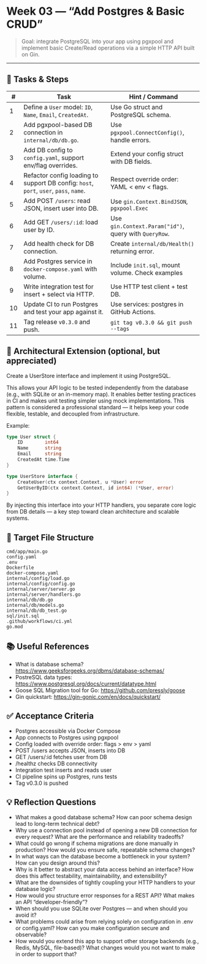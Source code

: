 # Week 03 — “Add Postgres & Basic CRUD”

> Goal: integrate PostgreSQL into your app using pgxpool and implement basic Create/Read operations via a simple HTTP API built on Gin.

---

## 📝 Tasks & Steps
| # | Task | Hint / Command |
|---|------|----------------|
| 1	| Define a `User` model: `ID`, `Name`, `Email`, `CreatedAt`. |	Use Go struct and PostgreSQL schema. |
| 2	| Add pgxpool-based DB connection in `internal/db/db.go`. |	Use `pgxpool.ConnectConfig()`, handle errors. |
| 3	| Add DB config to `config.yaml`, support env/flag overrides.	| Extend your config struct with DB fields. |
| 4	| Refactor config loading to support DB config: `host`, `port`, `user`, `pass`, `name`. |	Respect override order: YAML < env < flags. |
| 5	| Add POST `/users`: read JSON, insert user into DB. |	Use `gin.Context.BindJSON`, `pgxpool.Exec` |
| 6 |	Add GET `/users/:id`: load user by ID.	| Use `gin.Context.Param("id")`, query with `QueryRow`. |
| 7 |	Add health check for DB connection. |	Create `internal/db/Health()` returning error. |
| 8 |	Add Postgres service in `docker-compose.yaml` with volume.	| Include `init.sql`, mount volume. Check examples |
| 9 |	Write integration test for insert + select via HTTP. |	Use HTTP test client + test DB. |
| 10 | Update CI to run Postgres and test your app against it. |	Use services: postgres in GitHub Actions. |
| 11 | Tag release `v0.3.0` and push.	| `git tag v0.3.0 && git push --tags` |

## 🔄 Architectural Extension (optional, but appreciated)

Create a UserStore interface and implement it using PostgreSQL.

This allows your API logic to be tested independently from the database (e.g., with SQLite or an in-memory map).
It enables better testing practices in CI and makes unit testing simpler using mock implementations.
This pattern is considered a professional standard — it helps keep your code flexible, testable, and decoupled from infrastructure.

Example:

```go
type User struct {
    ID        int64
    Name      string
    Email     string
    CreatedAt time.Time
}

type UserStore interface {
    CreateUser(ctx context.Context, u *User) error
    GetUserByID(ctx context.Context, id int64) (*User, error)
}
```

By injecting this interface into your HTTP handlers, you separate core logic from DB details — a key step toward clean architecture and scalable systems.

## 📁 Target File Structure

```
cmd/app/main.go
config.yaml
.env
Dockerfile
docker-compose.yaml
internal/config/load.go
internal/config/config.go
internal/server/server.go
internal/server/handlers.go
internal/db/db.go
internal/db/models.go
internal/db/db_test.go
sql/init.sql
.github/workflows/ci.yml
go.mod
```

## 📚 Useful References

- What is database schema? https://www.geeksforgeeks.org/dbms/database-schemas/
- PostreSQL data types: https://www.postgresql.org/docs/current/datatype.html
- Goose SQL Migration tool for Go: https://github.com/pressly/goose
- Gin quickstart: https://gin-gonic.com/en/docs/quickstart/

## ✅ Acceptance Criteria

- Postgres accessible via Docker Compose
- App connects to Postgres using pgxpool
- Config loaded with override order: flags > env > yaml
- POST /users accepts JSON, inserts into DB
- GET /users/:id fetches user from DB
- /healthz checks DB connectivity
- Integration test inserts and reads user
- CI pipeline spins up Postgres, runs tests
- Tag v0.3.0 is pushed

## 💡 Reflection Questions

- What makes a good database schema? How can poor schema design lead to long-term technical debt?
- Why use a connection pool instead of opening a new DB connection for every request? What are the performance and reliability tradeoffs?
- What could go wrong if schema migrations are done manually in production? How would you ensure safe, repeatable schema changes?
- In what ways can the database become a bottleneck in your system? How can you design around this?
- Why is it better to abstract your data access behind an interface? How does this affect testability, maintainability, and extensibility?
- What are the downsides of tightly coupling your HTTP handlers to your database logic? 
- How would you structure error responses for a REST API? What makes an API “developer-friendly”?
- When should you use SQLite over Postgres — and when should you avoid it? 
- What problems could arise from relying solely on configuration in .env or config.yaml? How can you make configuration secure and observable?
- How would you extend this app to support other storage backends (e.g., Redis, MySQL, file-based)? What changes would you not want to make in order to support that?
